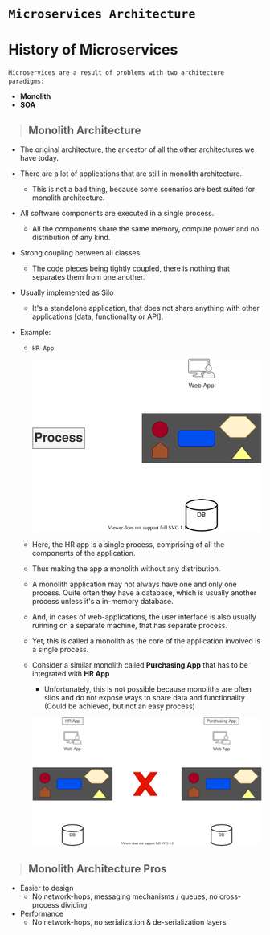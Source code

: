 # `Microservices Architecture`

# History of Microservices

`Microservices are a result of problems with two architecture paradigms:`

-   **Monolith**
-   **SOA**

> ## Monolith Architecture

-   The original architecture, the ancestor of all the other architectures we have today.
-   There are a lot of applications that are still in monolith architecture.
    -   This is not a bad thing, because some scenarios are best suited for monolith architecture.
-   All software components are executed in a single process.
    -   All the components share the same memory, compute power and no distribution of any kind.
-   Strong coupling between all classes
    -   The code pieces being tightly coupled, there is nothing that separates them from one another.
-   Usually implemented as Silo
    -   It's a standalone application, that does not share anything with other applications [data, functionality or API].
-   Example:

    -   `HR App`

        ![HR App Monolith](./img/hr-app-monolith.svg)

    -   Here, the HR app is a single process, comprising of all the components of the application.
    -   Thus making the app a monolith without any distribution.
    -   A monolith application may not always have one and only one process. Quite often they have a database, which is usually another process unless it's a in-memory database.
    -   And, in cases of web-applications, the user interface is also usually running on a separate machine, that has separate process.
    -   Yet, this is called a monolith as the core of the application involved is a single process.
    -   Consider a similar monolith called **Purchasing App** that has to be integrated with **HR App**

        -   Unfortunately, this is not possible because monoliths are often silos and do not expose ways to share data and functionality (Could be achieved, but not an easy process)

        ![Integrating Monoliths](./img/purchase-app-monolith.svg)

> ## Monolith Architecture Pros

-   Easier to design
    -   No network-hops, messaging mechanisms / queues, no cross-process dividing
-   Performance
    -   No network-hops, no serialization & de-serialization layers
